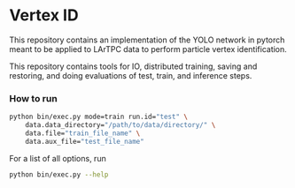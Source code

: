 # Vertex ID

This repository contains an implementation of the YOLO network in pytorch meant to be applied to LArTPC data to perform particle vertex identification.

This repository contains tools for IO, distributed training, saving and restoring, and doing evaluations of test, train, and inference steps.



### How to run

```bash
python bin/exec.py mode=train run.id="test" \
	data.data_directory="/path/to/data/directory/" \
	data.file="train_file_name" \
	data.aux_file="test_file_name"
```

For a list of all options, run

```bash
python bin/exec.py --help
```
